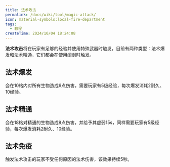 ```yaml
---
title: 法术攻击
permalink: /docs/wiki/tool/magic-attack/
icon: material-symbols:local-fire-department
tags:
  - 教程
createTime: 2024/10/04 18:24:08
---
```

**法术攻击**将在玩家有足够的经验并使用特殊武器时触发，目前有两种类型：法术爆发和法术精通，它们都会在使用阔剑时触发。

## 法术爆发
会在10格内对所有生物造成6点伤害，需要玩家有5级经验，每次爆发消耗2耐久、10经验。

## 法术精通
会在18格对精通的生物造成8点伤害，并给予其虚弱15s，同样需要玩家有5级经验，每次爆发消耗2耐久、10经验。

## 法术免疫
触发法术攻击的玩家不受任何原因的法术伤害，该效果持续5秒。